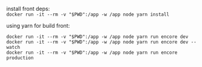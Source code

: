 install front deps:  
```docker run -it --rm -v "$PWD":/app -w /app node yarn install```

using yarn for build front:  
```
docker run -it --rm -v "$PWD":/app -w /app node yarn run encore dev
docker run -it --rm -v "$PWD":/app -w /app node yarn run encore dev --watch
docker run -it --rm -v "$PWD":/app -w /app node yarn run encore production
 ```
